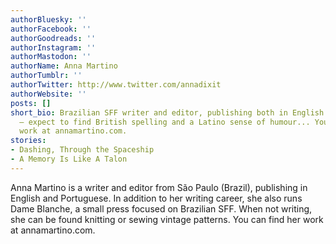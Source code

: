 ```yaml
---
authorBluesky: ''
authorFacebook: ''
authorGoodreads: ''
authorInstagram: ''
authorMastodon: ''
authorName: Anna Martino
authorTumblr: ''
authorTwitter: http://www.twitter.com/annadixit
authorWebsite: ''
posts: []
short_bio: Brazilian SFF writer and editor, publishing both in English and Portuguese
  — expect to find British spelling and a Latino sense of humour... You can find my
  work at annamartino.com.
stories:
- Dashing, Through the Spaceship
- A Memory Is Like A Talon
---
```


Anna Martino is a writer and editor from São Paulo (Brazil), publishing in English and Portuguese. In addition to her writing career, she also runs Dame Blanche, a small press focused on Brazilian SFF. When not writing, she can be found knitting or sewing vintage patterns. You can find her work at annamartino.com.